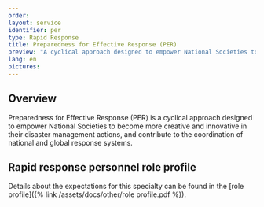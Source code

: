 ```yaml
---
order: 
layout: service
identifier: per
type: Rapid Response
title: Preparedness for Effective Response (PER)
preview: "A cyclical approach designed to empower National Societies to become more creative and innovative in their disaster management actions."
lang: en
pictures:
---
```


## Overview

Preparedness for Effective Response (PER) is a cyclical approach designed to empower National Societies to become more creative and innovative in their disaster management actions, and contribute to the coordination of national and global response systems.

## Rapid response personnel role profile

Details about the expectations for this specialty can be found in the [role profile]({% link /assets/docs/other/role profile.pdf %}).

